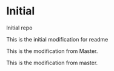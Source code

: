 # Initial
Initial repo

This is the initial modification for readme

This is the modification from Master.




This is the modification from master.
